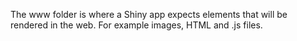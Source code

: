 The www folder is where a Shiny app expects elements that will be rendered in the web. For example images, HTML and .js files. 
